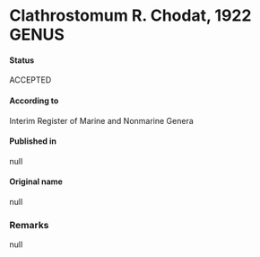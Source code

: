 Clathrostomum R. Chodat, 1922 GENUS
=======

#### Status
ACCEPTED

#### According to
Interim Register of Marine and Nonmarine Genera

#### Published in
null

#### Original name
null

### Remarks
null